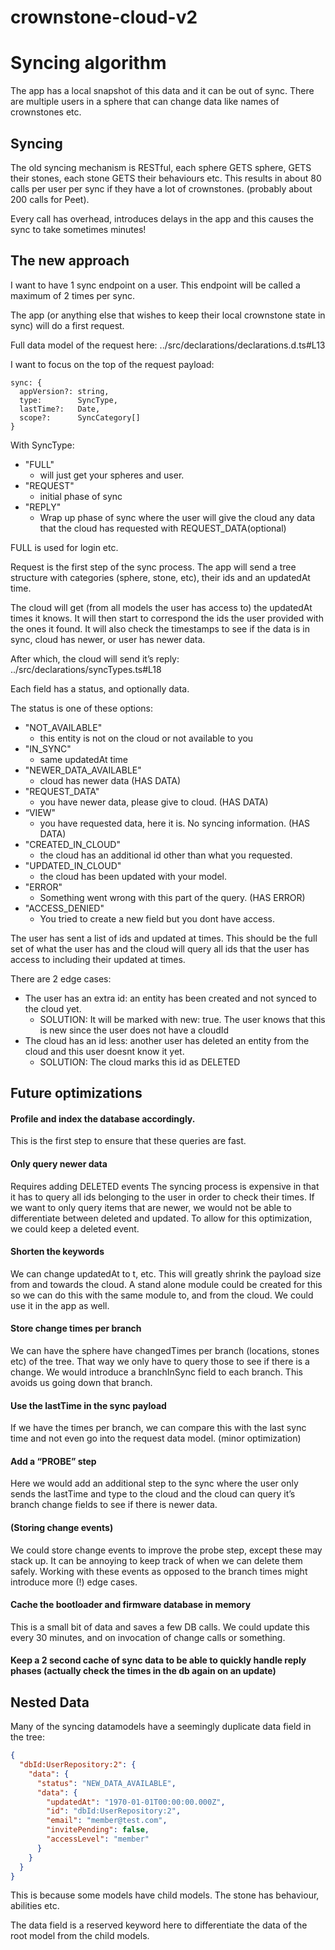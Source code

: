 # crownstone-cloud-v2

# Syncing algorithm

The app has a local snapshot of this data and it can be out of sync. There are multiple users in a sphere that can change data like names of crownstones etc.


## Syncing 
The old syncing mechanism is RESTful, each sphere GETS sphere, GETS their stones, each stone GETS their behaviours etc. This results in about 80 calls per user per sync if they have a lot of crownstones. (probably about 200 calls for Peet).

Every call has overhead, introduces delays in the app and this causes the sync to take sometimes minutes!

## The new approach
I want to have 1 sync endpoint on a user. This endpoint will be called a maximum of 2 times per sync.

The app (or anything else that wishes to keep their local crownstone state in sync) will do a first request.

Full data model of the request here:
../src/declarations/declarations.d.ts#L13

I want to focus on the top of the request payload:
```
sync: {
  appVersion?: string,
  type:        SyncType,
  lastTime?:   Date,
  scope?:      SyncCategory[]
}
```

With SyncType:
- "FULL"      	
  - will just get your spheres and user.
- "REQUEST"  	
  - initial phase of sync
- "REPLY"
  - Wrap up phase of sync where the user will give the cloud any data that the cloud has requested with REQUEST_DATA(optional)

FULL is used for login etc.

Request is the first step of the sync process. The app will send a tree structure with categories (sphere, stone, etc), their ids and an updatedAt time.

The cloud will get (from all models the user has access to) the updatedAt times it knows.
It will then start to correspond the ids the user provided with the ones it found. It will also check the timestamps to see if the data is in sync, cloud has newer, or user has newer data.

After which, the cloud will send it’s reply:
../src/declarations/syncTypes.ts#L18

Each field has a status, and optionally data.

The status is one of these options:
- "NOT_AVAILABLE" 
    - this entity is not on the cloud or not available to you
- "IN_SYNC" 
  - same updatedAt time
- "NEWER_DATA_AVAILABLE" 
  - cloud has newer data (HAS DATA)
- "REQUEST_DATA" 
    - you have newer data, please give to cloud. (HAS DATA)
- “VIEW"	
    - you have requested data, here it is. No syncing information.  (HAS DATA)
- "CREATED_IN_CLOUD"
    - the cloud has an additional id other than what you requested.
- "UPDATED_IN_CLOUD"
    - the cloud has been updated with your model.
- "ERROR"
    - Something went wrong with this part of the query.  (HAS ERROR)
- "ACCESS_DENIED"
    - You tried to create a new field but you dont have access.
 

The user has sent a list of ids and updated at times. This should be the full set of what the user has and the cloud will query all ids that the user has access to including their updated at times.

There are 2 edge cases:
- The user has an extra id: an entity has been created and not synced to the cloud yet.
  - SOLUTION: It will be marked with new: true. The user knows that this is new since the user does not have a cloudId 
- The cloud has an id less: another user has deleted an entity from the cloud and this user doesnt know it yet.
  - SOLUTION: The cloud marks this id as DELETED


## Future optimizations
#### Profile and index the database accordingly.
This is the first step to ensure that these queries are fast.

#### Only query newer data 
Requires adding DELETED events
The syncing process is expensive in that it has to query all ids belonging to the user in order to check their times. 
If we want to only query items that are newer, we would not be able to differentiate between deleted and updated. 
To allow for this optimization, we could keep a deleted event.

#### Shorten the keywords
We can change updatedAt to t, etc. This will greatly shrink the payload size from and towards the cloud. A stand alone module could be created for this
so we can do this with the same module to, and from the cloud. We could use it in the app as well.

#### Store change times per branch
We can have the sphere have changedTimes per branch (locations, stones etc) of the tree. That way we only have to query those to see if there is a change. 
We would introduce a branchInSync field to each branch. This avoids us going down that branch.

#### Use the lastTime in the sync payload
If we have the times per branch, we can compare this with the last sync time and not even go into the request data model. (minor optimization)

#### Add a “PROBE” step
Here we would add an additional step to the sync where the user only sends the lastTime and type to the cloud and the cloud can query it’s branch change fields to see if there is newer data.

#### (Storing change events)
We could store change events to improve the probe step, except these may stack up. It can be annoying to keep track of when we can delete them safely. Working with these events as opposed to the branch times might introduce more (!) edge cases.

#### Cache the bootloader and firmware database in memory
This is a small bit of data and saves a few DB calls. We could update this every 30 minutes, and on invocation of change calls or something.

#### Keep a 2 second cache of sync data to be able to quickly handle reply phases (actually check the times in the db again on an update)

## Nested Data

Many of the syncing datamodels have a seemingly duplicate data field in the tree:
```json
{
  "dbId:UserRepository:2": {
    "data": {
      "status": "NEW_DATA_AVAILABLE",
      "data": {
        "updatedAt": "1970-01-01T00:00:00.000Z",
        "id": "dbId:UserRepository:2",
        "email": "member@test.com",
        "invitePending": false,
        "accessLevel": "member"
      }
    }
  }
}
```

This is because some models have child models. The stone has behaviour, abilities etc. 

The data field is a reserved keyword here to differentiate the data of the root model from the child models.
